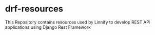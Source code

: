 # drf-resources
This Repository contains resources used by Linnify to develop REST API applications using Django Rest Framework
